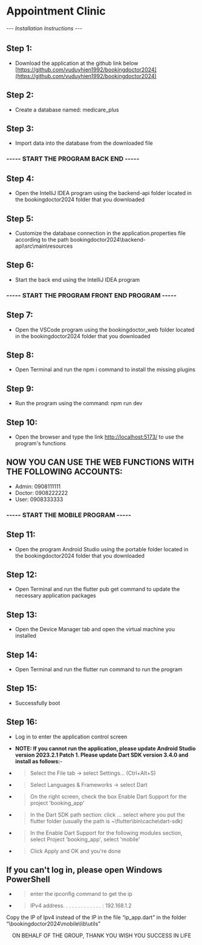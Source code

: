 <p align="center"><h1>Appointment Clinic</h1></p>
<p align="center"><h6>--- Installation Instructions ---</h6></p>

## Step 1:

- Download the application at the github link below [https://github.com/vuduyhien1992/bookingdoctor2024](https://github.com/vuduyhien1992/bookingdoctor2024)

## Step 2:

- Create a database named: medicare_plus

## Step 3:

- Import data into the database from the downloaded file

<p><h3>----- START THE PROGRAM BACK END -----</h3></p>

## Step 4:

- Open the IntelliJ IDEA program using the backend-api folder located in the bookingdoctor2024 folder that you downloaded

## Step 5:

- Customize the database connection in the application.properties file according to the path bookingdoctor2024\backend-api\src\main\resources

## Step 6:

- Start the back end using the IntelliJ IDEA program

<p><h3>----- START THE PROGRAM FRONT END PROGRAM -----</h3></p>

## Step 7:

- Open the VSCode program using the bookingdoctor_web folder located in the bookingdoctor2024 folder that you downloaded

## Step 8:

- Open Terminal and run the npm i command to install the missing plugins

## Step 9:

- Run the program using the command: npm run dev

## Step 10:

- Open the browser and type the link [http://localhost:5173/](http://localhost:5173/) to use the program's functions

## NOW YOU CAN USE THE WEB FUNCTIONS WITH THE FOLLOWING ACCOUNTS:

- Admin: 0908111111
- Doctor: 0908222222
- User: 0908333333

<p><h3>----- START THE MOBILE PROGRAM -----</h3></p>

## Step 11:

- Open the program Android Studio using the portable folder located in the bookingdoctor2024 folder that you downloaded

## Step 12:

- Open Terminal and run the flutter pub get command to update the necessary application packages

## Step 13:

- Open the Device Manager tab and open the virtual machine you installed

## Step 14:

- Open Terminal and run the flutter run command to run the program

## Step 15:

- Successfully boot

## Step 16:

- Log in to enter the application control screen

- **NOTE: If you cannot run the application, please update Android Studio version 2023.2.1 Patch 1. Please update Dart SDK version 3.4.0 and install as follows:**-

- > Select the File tab -> select Settings... (Ctrl+Alt+S)

- > Select Languages ​​& Frameworks -> select Dart

- > On the right screen, check the box Enable Dart Support for the project 'booking_app'

- > In the Dart SDK path section: click ... select where you put the flutter folder (usually the path is ~\flutter\bin\cache\dart-sdk)

- > In the Enable Dart Support for the following modules section, select Project 'booking_app', select 'mobile'

- > Click Apply and OK and you're done

## If you can't log in, please open Windows PowerShell

- > enter the ipconfig command to get the ip

- > IPv4 address. . . . . . . . . . . . . : 192.168.1.2

Copy the IP of Ipv4 instead of the IP in the file “ip_app.dart” in the folder “\bookingdoctor2024\mobile\lib\utils”

<p align="center">ON BEHALF OF THE GROUP, THANK YOU
WISH YOU SUCCESS IN LIFE</p>
